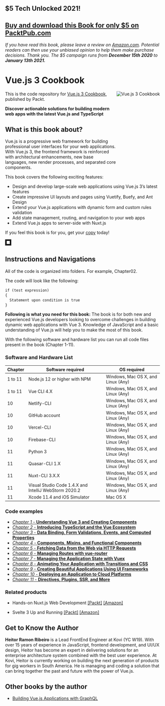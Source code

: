 ## $5 Tech Unlocked 2021!
[Buy and download this Book for only $5 on PacktPub.com](https://www.packtpub.com/product/vue-js-3-cookbook/9781838826222)
-----
*If you have read this book, please leave a review on [Amazon.com](https://amzn.to/2LlqMUU).     Potential readers can then use your unbiased opinion to help them make purchase decisions. Thank you. The $5 campaign         runs from __December 15th 2020__ to __January 13th 2021.__*

# Vue.js 3 Cookbook

<a href="https://amzn.to/2LlqMUU"><img src="https://static.packt-cdn.com/products/9781838826222/cover/smaller" alt="Vue.js 3 Cookbook" height="256px" align="right"></a>

This is the code repository for [Vue.js 3 Cookbook](https://amzn.to/2LlqMUU), published by Packt.

**Discover actionable solutions for building modern web apps with the latest Vue.js and TypeScript**

## What is this book about?
Vue.js is a progressive web framework for building professional user interfaces for your web applications. With Vue.js 3, the frontend framework is reinforced with architectural enhancements, new base languages, new render processes, and separated core components.

This book covers the following exciting features: 
* Design and develop large-scale web applications using Vue.js 3’s latest features
* Create impressive UI layouts and pages using Vuetify, Buefy, and Ant Design
* Extend your Vue.js applications with dynamic form and custom rules validation
* Add state management, routing, and navigation to your web apps
* Extend Vue.js apps to server-side with Nuxt.js

If you feel this book is for you, get your [copy](https://amzn.to/2LlqMUU) today!

<a href="https://www.packtpub.com/?utm_source=github&utm_medium=banner&utm_campaign=GitHubBanner"><img src="https://raw.githubusercontent.com/PacktPublishing/GitHub/master/GitHub.png" alt="https://www.packtpub.com/" border="5" /></a>

## Instructions and Navigations
All of the code is organized into folders. For example, Chapter02.

The code will look like the following:
```
if (test expression)
{
  Statement upon condition is true
}
```

**Following is what you need for this book:**
The book is for both new and experienced Vue.js developers looking to overcome challenges in building dynamic web applications with Vue 3. Knowledge of JavaScript and a basic understanding of Vue.js will help you to make the most of this book.	

With the following software and hardware list you can run all code files present in the book (Chapter 1-11).

### Software and Hardware List

| Chapter  | Software required                   | OS required                        |
| -------- | ------------------------------------| -----------------------------------|
| 1 to 11       | Node.js 12 or higher with NPM                  | Windows, Mac OS X, and Linux (Any) |
| 1 to 11        | Vue CLI 4.X            | Windows, Mac OS X, and Linux (Any) |
| 10     |Netlify-CLI            | Windows, Mac OS X, and Linux (Any) |
| 10     |GitHub account            | Windows, Mac OS X, and Linux (Any) |
| 10        | Vercel-CLI          | Windows, Mac OS X, and Linux (Any) |
| 10        | Firebase-CLI           | Windows, Mac OS X, and Linux (Any) |
| 11       | Python 3          | Windows, Mac OS X, and Linux (Any) |
| 11       | Quasar-CLI 1.X          | Windows, Mac OS X, and Linux (Any) |
| 11       | Nuxt-CLI 3.X.X           | Windows, Mac OS X, and Linux (Any) |
| 11       | Visual Studio Code 1.4.X and IntelliJ WebStorm 2020.2            | Windows, Mac OS X, and Linux (Any) |
| 11       | Xcode 11.4 and iOS Simulator           | Mac OS X |

### Code examples
- [_Chapter 1_ - **Understanding Vue 3 and Creating Components**](./chapter-01/)
- [_Chapter 2_ - **Introducing TypeScript and the Vue Ecosystem**](./chapter-02/)
- [_Chapter 3_ - **Data Binding, Form Validations, Events, and Computed Properties**](./chapter-03/)
- [_Chapter 4_ - **Components, Mixins, and Functional Components**](./chapter-04/)
- [_Chapter 5_ - **Fetching Data from the Web via HTTP Requests**](./chapter-05/)
- [_Chapter 6_ - **Managing Routes with vue-router**](./chapter-06/)
- [_Chapter 7_ - **Managing the Application State with Vuex**](./chapter-07/)
- [_Chapter 8_ - **Animating Your Application with Transitions and CSS**](./chapter-08/)
- [_Chapter 9_ - **Creating Beautiful Applications Using UI Frameworks**](./chapter-09/)
- [_Chapter 10_ - **Deploying an Application to Cloud Platforms**](./chapter-10/)
- [_Chapter 11_ - **Directives, Plugins, SSR, and More**](./chapter-11/)

### Related products <Other books you may enjoy>
* Hands-on Nuxt.js Web Development [[Packt]](https://www.packtpub.com/product/hands-on-nuxt-js-web-development/9781789952698) [[Amazon]](https://amzn.to/3pWxkbH)

* Svelte 3 Up and Running [[Packt]](https://www.packtpub.com/product/svelte-3-up-and-running/9781839213625) [[Amazon]](https://amzn.to/2JSyghW)

## Get to Know the Author
**Heitor Ramon Ribeiro**
is a Lead FrontEnd Engineer at Kovi (YC W19). With over 15 years of experience in JavaScript, frontend development, and UI/UX design, Heitor has become an expert in delivering solutions for an enterprise architecture system combined with the best user experience. At Kovi, Heitor is currently working on building the next generation of products for gig workers in South America. He is managing and coding a solution that can bring together the past and future with the power of Vue.js.

## Other books by the author
* [Building Vue.js Applications with GraphQL](https://amzn.to/2XcB24r)
